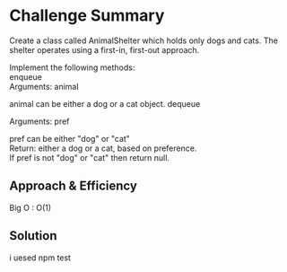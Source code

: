 # Challenge Summary
<!-- Description of the challenge -->
Create a class called AnimalShelter which holds only dogs and cats.
The shelter operates using a first-in, first-out approach.

Implement the following methods:    
enqueue    
Arguments: animal    

animal can be either a dog or a cat object.
dequeue    

Arguments: pref    

pref can be either "dog" or "cat"    
Return: either a dog or a cat, based on preference.    
If pref is not "dog" or "cat" then return null.    

 

## Approach & Efficiency
Big O : O(1) 

## Solution
<!-- Show how to run your code, and examples of it in action -->
 i uesed npm test 